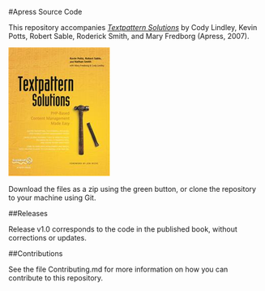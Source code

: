 #Apress Source Code

This repository accompanies [*Textpattern Solutions*](http://www.apress.com/9781590598320) by Cody Lindley, Kevin Potts, Robert Sable, Roderick Smith, and Mary Fredborg (Apress, 2007).

![Cover image](9781590598320.jpg)

Download the files as a zip using the green button, or clone the repository to your machine using Git.

##Releases

Release v1.0 corresponds to the code in the published book, without corrections or updates.

##Contributions

See the file Contributing.md for more information on how you can contribute to this repository.
